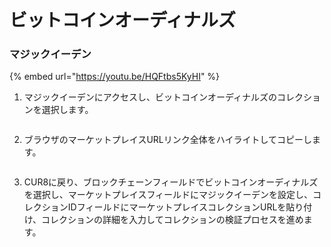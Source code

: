 # ビットコインオーディナルズ

### マジックイーデン



{% embed url="https://youtu.be/HQFtbs5KyHI" %}

1. マジックイーデンにアクセスし、ビットコインオーディナルズのコレクションを選択します。

<figure><img src="../../.gitbook/assets/Screenshot 2025-01-31 at 12.43.44.png" alt=""><figcaption></figcaption></figure>

2. ブラウザのマーケットプレイスURLリンク全体をハイライトしてコピーします。

<figure><img src="../../.gitbook/assets/Screenshot 2025-01-31 at 12.46.23.png" alt=""><figcaption></figcaption></figure>

3. CUR8に戻り、ブロックチェーンフィールドでビットコインオーディナルズを選択し、マーケットプレイスフィールドにマジックイーデンを設定し、コレクションIDフィールドにマーケットプレイスコレクションURLを貼り付け、コレクションの詳細を入力してコレクションの検証プロセスを進めます。

<figure><img src="../../.gitbook/assets/Screenshot 2025-01-31 at 12.47.06.png" alt=""><figcaption></figcaption></figure>